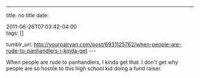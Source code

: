 ---
title: no title
date:

 2011-06-26T07:03:42-04:00  
tags:  []

tumblr_url:
http://yourpalryan.com/post/6931125762/when-people-are-rude-to-panhandlers-i-kinda-get
\-\--

When people are rude to panhandlers, I kinda get that. I don't get why
people are so hostile to this high school kid doing a fund raiser.
